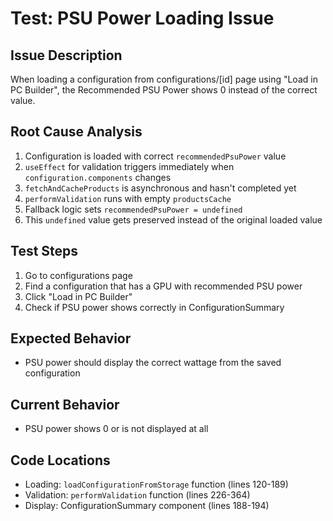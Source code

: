 # Test: PSU Power Loading Issue

## Issue Description
When loading a configuration from configurations/[id] page using "Load in PC Builder", the Recommended PSU Power shows 0 instead of the correct value.

## Root Cause Analysis
1. Configuration is loaded with correct `recommendedPsuPower` value
2. `useEffect` for validation triggers immediately when `configuration.components` changes
3. `fetchAndCacheProducts` is asynchronous and hasn't completed yet
4. `performValidation` runs with empty `productsCache`
5. Fallback logic sets `recommendedPsuPower = undefined`
6. This `undefined` value gets preserved instead of the original loaded value

## Test Steps
1. Go to configurations page
2. Find a configuration that has a GPU with recommended PSU power
3. Click "Load in PC Builder"
4. Check if PSU power shows correctly in ConfigurationSummary

## Expected Behavior
- PSU power should display the correct wattage from the saved configuration

## Current Behavior
- PSU power shows 0 or is not displayed at all

## Code Locations
- Loading: `loadConfigurationFromStorage` function (lines 120-189)
- Validation: `performValidation` function (lines 226-364)
- Display: ConfigurationSummary component (lines 188-194)